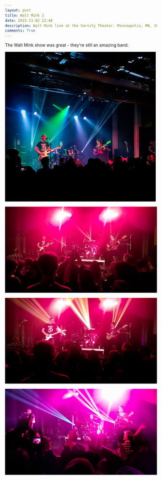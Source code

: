 ```yaml
---
layout: post
title: Walt Mink 2
date: 2015-11-02 22:48 
description: Walt Mink live at the Varsity Theater. Minneapolis, MN, 10-30-2015 
comments: True
---
```


The Walt Mink show was great - they're still an amazing band. 

![Walt Mink live at the Varsity Theater. Minneapolis, MN, 10-30-2015](/img/minkShow/mink_sm1.jpg)

![Walt Mink live at the Varsity Theater. Minneapolis, MN, 10-30-2015](/img/minkShow/mink_sm2.jpg)

![Walt Mink live at the Varsity Theater. Minneapolis, MN, 10-30-2015](/img/minkShow/mink_sm4.jpg)

![Walt Mink live at the Varsity Theater. Minneapolis, MN, 10-30-2015](/img/minkShow/mink_sm5.jpg)



 